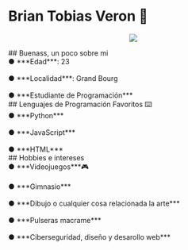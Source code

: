 # Brian Tobias Veron 🐲
<p align="center" > 
  <img src="![yo](https://github.com/user-attachments/assets/d345aeff-4358-4eb5-8169-4dd1d2825a30)" />
</p>
## Buenass, un poco sobre mi
<br>● ***Edad***: 23 <br>
<br>● ***Localidad***: Grand Bourg<br>
<br>● ***Estudiante de Programación***<br>
## Lenguajes de Programación Favoritos ⌨️
<br>● ***Python***<br>
<br>● ***JavaScript***<br>
<br>● ***HTML***<br>
## Hobbies e intereses
<br>● ***Videojuegos***🎮<br>
<br>● ***Gimnasio***<br>
<br>● ***Dibujo o cualquier cosa relacionada la arte*** <br>
<br>● ***Pulseras macrame***<br>
<br>● ***Ciberseguridad, diseño y desarollo web***<br>
